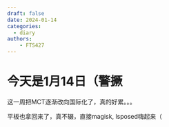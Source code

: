 ```yaml
---
draft: false
date: 2024-01-14
categories:
  - diary
authors:
    - FTS427
---
```


# 今天是1月14日（警撅

这一周把MCT逐渐改向国际化了，真的好累。。。

平板也拿回来了，真不辍，直接magisk, lsposed嗨起来（
